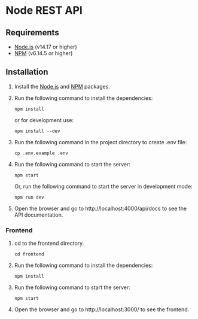 # Node REST API

## Requirements

- [Node.js](https://nodejs.org/en/) (v14.17 or higher)
- [NPM](https://www.npmjs.com/) (v6.14.5 or higher)

## Installation

1. Install the [Node.js](https://nodejs.org/en/) and [NPM](https://www.npmjs.com/) packages.

2. Run the following command to install the dependencies:

   ```
   npm install
   ```

   or for development use:

   ```
   npm install --dev
   ```

3. Run the following command in the project directory to create .env file:

   ```
   cp .env.example .env
   ```

4. Run the following command to start the server:

   ```
   npm start
   ```

   Or, run the following command to start the server in development mode:

   ```
   npm run dev
   ```

5. Open the browser and go to http://localhost:4000/api/docs to see the API documentation.

### Frontend

1. cd to the frontend directory.
   ```
   cd frontend
   ```
2. Run the following command to install the dependencies:

   ```
   npm install
   ```

3. Run the following command to start the server:

   ```
   npm start
   ```

4. Open the browser and go to http://localhost:3000/ to see the frontend.
